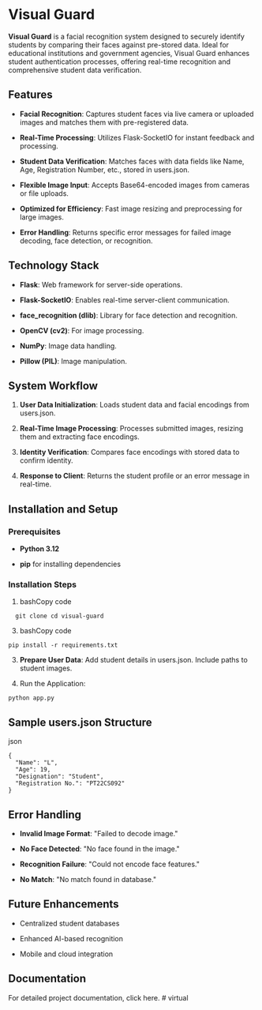 Visual Guard
============

**Visual Guard** is a facial recognition system designed to securely identify students by comparing their faces against pre-stored data. Ideal for educational institutions and government agencies, Visual Guard enhances student authentication processes, offering real-time recognition and comprehensive student data verification.

Features
--------

*   **Facial Recognition**: Captures student faces via live camera or uploaded images and matches them with pre-registered data.
    
*   **Real-Time Processing**: Utilizes Flask-SocketIO for instant feedback and processing.
    
*   **Student Data Verification**: Matches faces with data fields like Name, Age, Registration Number, etc., stored in users.json.
    
*   **Flexible Image Input**: Accepts Base64-encoded images from cameras or file uploads.
    
*   **Optimized for Efficiency**: Fast image resizing and preprocessing for large images.
    
*   **Error Handling**: Returns specific error messages for failed image decoding, face detection, or recognition.
    

Technology Stack
----------------

*   **Flask**: Web framework for server-side operations.
    
*   **Flask-SocketIO**: Enables real-time server-client communication.
    
*   **face\_recognition (dlib)**: Library for face detection and recognition.
    
*   **OpenCV (cv2)**: For image processing.
    
*   **NumPy**: Image data handling.
    
*   **Pillow (PIL)**: Image manipulation.
    

System Workflow
---------------

1.  **User Data Initialization**: Loads student data and facial encodings from users.json.
    
2.  **Real-Time Image Processing**: Processes submitted images, resizing them and extracting face encodings.
    
3.  **Identity Verification**: Compares face encodings with stored data to confirm identity.
    
4.  **Response to Client**: Returns the student profile or an error message in real-time.
    

Installation and Setup
----------------------

### Prerequisites

*   **Python 3.12**
    
*   **pip** for installing dependencies
    

### Installation Steps

1.  bashCopy code
```
  git clone cd visual-guard
```
    
3.  bashCopy code
```
pip install -r requirements.txt
```
    
3.  **Prepare User Data**:
   Add student details in users.json. Include paths to student images.
    
4.  Run the Application:
```
python app.py
```
    

Sample users.json Structure
---------------------------

json
```
{
  "Name": "L",
  "Age": 19,
  "Designation": "Student",
  "Registration No.": "PT22CS092"
}
```

Error Handling
--------------

*   **Invalid Image Format**: "Failed to decode image."
    
*   **No Face Detected**: "No face found in the image."
    
*   **Recognition Failure**: "Could not encode face features."
    
*   **No Match**: "No match found in database."
    

Future Enhancements
-------------------

*   Centralized student databases
    
*   Enhanced AI-based recognition
    
*   Mobile and cloud integration
    

Documentation
-------------

For detailed project documentation, click here.
#   v i r t u a l  
 